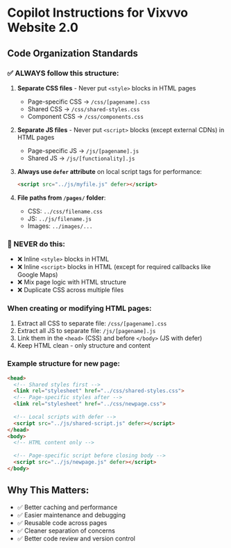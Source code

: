 # Copilot Instructions for Vixvvo Website 2.0

## Code Organization Standards

### ✅ ALWAYS follow this structure:

1. **Separate CSS files** - Never put `<style>` blocks in HTML pages
   - Page-specific CSS → `/css/[pagename].css`
   - Shared CSS → `/css/shared-styles.css`
   - Component CSS → `/css/components.css`

2. **Separate JS files** - Never put `<script>` blocks (except external CDNs) in HTML pages
   - Page-specific JS → `/js/[pagename].js`
   - Shared JS → `/js/[functionality].js`

3. **Always use `defer` attribute** on local script tags for performance:
   ```html
   <script src="../js/myfile.js" defer></script>
   ```

4. **File paths from `/pages/` folder**:
   - CSS: `../css/filename.css`
   - JS: `../js/filename.js`
   - Images: `../images/...`

### 🚫 NEVER do this:

- ❌ Inline `<style>` blocks in HTML
- ❌ Inline `<script>` blocks in HTML (except for required callbacks like Google Maps)
- ❌ Mix page logic with HTML structure
- ❌ Duplicate CSS across multiple files

### When creating or modifying HTML pages:

1. Extract all CSS to separate file: `/css/[pagename].css`
2. Extract all JS to separate file: `/js/[pagename].js`
3. Link them in the `<head>` (CSS) and before `</body>` (JS with defer)
4. Keep HTML clean - only structure and content

### Example structure for new page:

```html
<head>
  <!-- Shared styles first -->
  <link rel="stylesheet" href="../css/shared-styles.css">
  <!-- Page-specific styles after -->
  <link rel="stylesheet" href="../css/newpage.css">
  
  <!-- Local scripts with defer -->
  <script src="../js/shared-script.js" defer></script>
</head>
<body>
  <!-- HTML content only -->
  
  <!-- Page-specific script before closing body -->
  <script src="../js/newpage.js" defer></script>
</body>
```

## Why This Matters:

- ✅ Better caching and performance
- ✅ Easier maintenance and debugging
- ✅ Reusable code across pages
- ✅ Cleaner separation of concerns
- ✅ Better code review and version control
